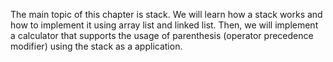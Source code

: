 The main topic of this chapter is stack. We will learn how a stack works and how to implement it using array list and linked list. Then, we will implement a calculator that supports the usage of parenthesis (operator precedence modifier) using the stack as a application. 
